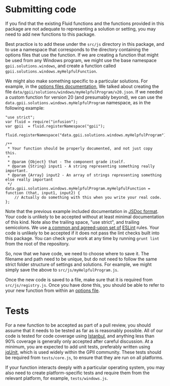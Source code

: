 # Submitting code

If you find that the existing Fluid functions and the functions provided in this package are not adequate to
representing a solution or setting, you may need to add new functions to this package.

Best practice is to add these under the `src/js` directory in this package, and to use a namespace that corresponds
to the directory containing the options files that use the function.  If we are creating a function that might be used from
any Windows program, we might use the base namespace `gpii.solutions.windows`, and create a function called
`gpii.solutions.windows.myHelpfulFunction`.

We might also make something specific to a particular solutions.  For example, in the
[options files documentation](./submitting-code.md), We talked about creating the file
`data/gpii/solutions/windows/myHelpfulProgram/v20.json`.  If we needed a custom function for version 20 (and
presumably beyond), we can use the `data.gpii.solutions.windows.myHelpfulProgram` namespace, as in the following
example:

```
"use strict";
var fluid = require("infusion");
var gpii  = fluid.registerNamespace("gpii");

fluid.registerNamespace("data.gpii.solutions.windows.myHelpfulProgram");

/**
 * Your function should be properly documented, and not just copy this.
 *
 * @param {Object} that - The component grade itself.
 * @param {String} input1 - A string representing something really important.
 * @param {Array} input2 - An array of strings representing something else really important
 */
data.gpii.solutions.windows.myHelpfulProgram.myHelpfulFunction = function (that, input1, input2) {
    // Actually do something with this when you write your real code.
};

```
Note that the previous example included documentation in [JSDoc format](http://usejsdoc.org/).  Your code is unlikely to
be accepted without at least minimal documentation of this kind.  Note also the trailing space, "use strict", and
trailing semicolons.  We use [a common and agreed-upon set of](https://www.npmjs.com/package/eslint-config-fluid)
[ESLint](http://eslint.org/) rules.  Your code is unlikely to be accepted if it does not pass the lint checks built
into this package.  You can check your work at any time by running `grunt lint` from the root of the repository.

So, now that we have code, we need to choose where to save it.  The filename and path need to be unique, but do not need
to follow the same strict folder structure of settings and solutions.  For example, we might simply save the above to
`src/js/myHelpfulProgram.js`.

Once the new code is saved to a file, make sure that it is required from `src/js/registry.js`.  Once you have done this,
you should be able to refer to your new function from within an [options file](./options-files.md).

# Tests

For a new function to be accepted as part of a pull review, you should assume that it needs to be tested as far as is
reasonably possible.  All of our code is tested for code coverage using [Istanbul](https://github.com/gotwarlost/istanbul),
and anything less than 90% coverage is generally only accepted after careful discussion.  At a minimum, you are
expected to add unit tests, preferably written using
[jqUnit](http://docs.fluidproject.org/infusion/development/jqUnit.html), which is used widely within the GPII community.
These tests should be required from `tests/core.js`, to ensure that they are run on all platforms.

If your function interacts deeply with a particular operating system, you may also need to create platform-specific
tests and require them from the relevant platform, for example, `tests/windows.js`.
